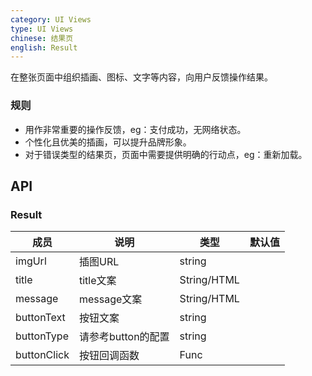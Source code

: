 ```yaml
---
category: UI Views
type: UI Views
chinese: 结果页
english: Result
---
```



在整张页面中组织插画、图标、文字等内容，向用户反馈操作结果。

### 规则
- 用作非常重要的操作反馈，eg：支付成功，无网络状态。
- 个性化且优美的插画，可以提升品牌形象。
- 对于错误类型的结果页，页面中需要提供明确的行动点，eg：重新加载。

## API


### Result
| 成员        | 说明           | 类型               | 默认值       |
|------------|----------------|--------------------|--------------|
| imgUrl    | 插图URL        | string |    |
| title    |    title文案     | String/HTML |    |
| message    |    message文案     | String/HTML |    |
| buttonText    |    按钮文案     | string |    |
| buttonType    |    请参考button的配置     | string |    |
| buttonClick    |    按钮回调函数     | Func |    |
